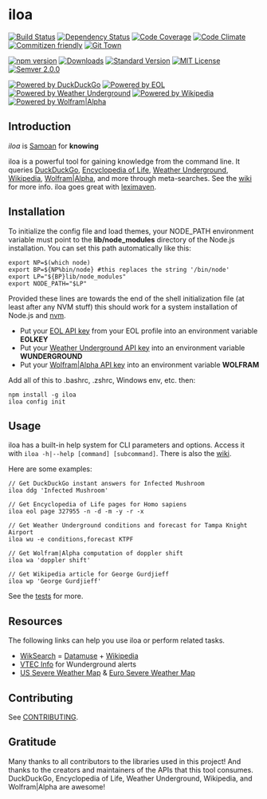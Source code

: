 # iloa

[![Build Status](https://travis-ci.org/drawnepicenter/iloa.svg?branch=master)](https://travis-ci.org/drawnepicenter/iloa) [![Dependency Status](https://gemnasium.com/badges/github.com/drawnepicenter/iloa.svg)](https://gemnasium.com/github.com/drawnepicenter/iloa) [![Code Coverage](https://codeclimate.com/github/drawnepicenter/iloa/badges/coverage.svg)](https://codeclimate.com/github/drawnepicenter/iloa/coverage) [![Code Climate](https://codeclimate.com/github/drawnepicenter/iloa/badges/gpa.svg)](https://codeclimate.com/github/drawnepicenter/iloa) [![Commitizen friendly](https://img.shields.io/badge/commitizen-friendly-brightgreen.svg)](http://commitizen.github.io/cz-cli/) [![Git Town](https://img.shields.io/badge/workflow-git%20town-brightgreen.svg)](http://www.git-town.com/)

[![npm version](https://badge.fury.io/js/iloa.svg)](https://badge.fury.io/js/iloa) [![Downloads](https://img.shields.io/npm/dt/iloa.svg)](https://www.npmjs.com/package/iloa) [![Standard Version](https://img.shields.io/badge/release-standard%20version-brightgreen.svg)](https://github.com/conventional-changelog/standard-version) [![MIT License](https://img.shields.io/badge/license-MIT-blue.svg)](https://opensource.org/licenses/mit-license.php) [![Semver 2.0.0](https://img.shields.io/badge/semver-2.0.0-ff69b4.svg)](http://semver.org/spec/v2.0.0.html)

[![Powered by DuckDuckGo](https://img.shields.io/badge/powered%20by-duckduckgo-brightgreen.svg)](https://duckduckgo.com/) [![Powered by EOL](https://img.shields.io/badge/powered%20by-eol-green.svg)](http://eol.org) [![Powered by Weather Underground](https://img.shields.io/badge/powered%20by-wunderground-yellow.svg)](http://www.wunderground.com) [![Powered by Wikipedia](https://img.shields.io/badge/powered%20by-wikipedia-orange.svg)](http://www.wikipedia.org) [![Powered by Wolfram|Alpha](https://img.shields.io/badge/powered%20by-wolfram%20alpha-red.svg)](http://www.wolframalpha.com)

## Introduction

*iloa* is [Samoan](https://en.wikipedia.org/wiki/Samoan_language) for **knowing**

iloa is a powerful tool for gaining knowledge from the command line. It queries [DuckDuckGo](https://duckduckgo.com/api), [Encyclopedia of Life](http://eol.org/), [Weather Underground](https://www.wunderground.com/), [Wikipedia](https://www.wikipedia.org), [Wolfram|Alpha](https://www.wolframalpha.com/about.html), and more through meta-searches. See the [wiki](https://github.com/drawnepicenter/leximaven/wiki) for more info. iloa goes great with [leximaven](https://github.com/drawnepicenter/leximaven).

## Installation

To initialize the config file and load themes, your NODE_PATH environment variable must point to the **lib/node_modules** directory of the Node.js installation. You can set this path automatically like this:

    export NP=$(which node)
    export BP=${NP%bin/node} #this replaces the string '/bin/node'
    export LP="${BP}lib/node_modules"
    export NODE_PATH="$LP"
    
Provided these lines are towards the end of the shell initialization file (at least after any NVM stuff) this should work for a system installation of Node.js and [nvm](https://github.com/creationix/nvm).

- Put your [EOL API key](http://eol.org/users/register) from your EOL profile into an environment variable **EOLKEY**
- Put your [Weather Underground API key](https://www.wunderground.com/member/registration) into an environment variable **WUNDERGROUND**
- Put your [Wolfram|Alpha API key](http://developer.wolframalpha.com/portal/apisignup.html) into an environment variable **WOLFRAM**

Add all of this to .bashrc, .zshrc, Windows env, etc. then:

    npm install -g iloa
    iloa config init

## Usage

iloa has a built-in help system for CLI parameters and options. Access it with `iloa -h|--help [command] [subcommand]`. There is also the [wiki](https://github.com/drawnepicenter/iloa/wiki).

Here are some examples:
    
    // Get DuckDuckGo instant answers for Infected Mushroom
    iloa ddg 'Infected Mushroom'
    
    // Get Encyclopedia of Life pages for Homo sapiens
    iloa eol page 327955 -n -d -m -y -r -x
    
    // Get Weather Underground conditions and forecast for Tampa Knight Airport
    iloa wu -e conditions,forecast KTPF
    
    // Get Wolfram|Alpha computation of doppler shift
    iloa wa 'doppler shift'
    
    // Get Wikipedia article for George Gurdjieff
    iloa wp 'George Gurdjieff'

See the [tests](https://github.com/drawnepicenter/iloa/blob/master/test/test.es6) for more.

## Resources

The following links can help you use iloa or perform related tasks.

- [WikSearch](http://www.wiksearch.com) = [Datamuse](http://www.datamuse.com/api/) + [Wikipedia](https://www.wikipedia.org)
- [VTEC Info](http://www.nws.noaa.gov/os/vtec/pdfs/VTEC_explanation6.pdf) for Wunderground alerts
- [US Severe Weather Map](http://www.wunderground.com/severe.asp) & [Euro Severe Weather Map](http://www.wunderground.com/severe/europe.html)

## Contributing

See [CONTRIBUTING](https://github.com/drawnepicenter/iloa/blob/master/CONTRIBUTING.md).

## Gratitude

Many thanks to all contributors to the libraries used in this project! And thanks to the creators and maintainers of the APIs that this tool consumes. DuckDuckGo, Encyclopedia of Life, Weather Underground, Wikipedia, and Wolfram|Alpha are awesome!
